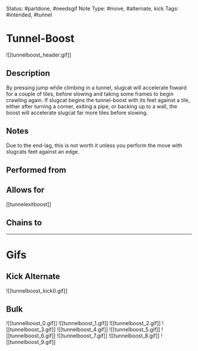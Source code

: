 Status: #partdone, #needsgif
Note Type: #move, #alternate, kick
Tags: #intended, #tunnel 

# Tunnel-Boost
![[tunnelboost_header.gif]]
## Description
By pressing jump while climbing in a tunnel, slugcat will accelerate foward for a couple of tiles, before slowing and taking some frames to begin crawling again. If slugcat begins the tunnel-boost with its feet against a tile, either after turning a corner, exiting a pipe, or backing up to a wall, the boost will accelerate slugcat far more tiles before slowing.

## Notes
Due to the end-lag, this is not worth it unless you perform the move with slugcats feet against an edge.

## Performed from


## Allows for
[[tunnelexitboost]]

## Chains to


___
# Gifs
## Kick Alternate 
![[tunnelboost_kick0.gif]]
## Bulk
![[tunnelboost_0.gif]]
![[tunnelboost_1.gif]]
![[tunnelboost_2.gif]]
![[tunnelboost_3.gif]]
![[tunnelboost_4.gif]]
![[tunnelboost_5.gif]]
![[tunnelboost_6.gif]]
![[tunnelboost_7.gif]]
![[tunnelboost_8.gif]]
![[tunnelboost_9.gif]]